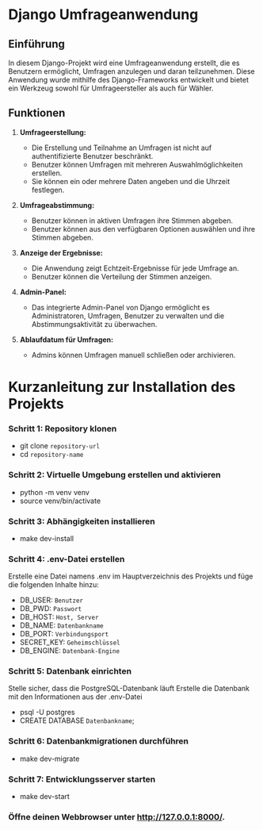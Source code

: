 # Django Umfrageanwendung

## Einführung
In diesem Django-Projekt wird eine Umfrageanwendung erstellt, die es Benutzern ermöglicht, Umfragen anzulegen und daran teilzunehmen. Diese Anwendung wurde mithilfe des Django-Frameworks entwickelt und bietet ein Werkzeug sowohl für Umfrageersteller als auch für Wähler.

## Funktionen

1. **Umfrageerstellung:**
   - Die Erstellung und Teilnahme an Umfragen ist nicht auf authentifizierte Benutzer beschränkt.
   - Benutzer können Umfragen mit mehreren Auswahlmöglichkeiten erstellen.
   - Sie können ein oder mehrere Daten angeben und die Uhrzeit festlegen.

2. **Umfrageabstimmung:**
   - Benutzer können in aktiven Umfragen ihre Stimmen abgeben.
   - Benutzer können aus den verfügbaren Optionen auswählen und ihre Stimmen abgeben.

3. **Anzeige der Ergebnisse:**
   - Die Anwendung zeigt Echtzeit-Ergebnisse für jede Umfrage an.
   - Benutzer können die Verteilung der Stimmen anzeigen.

4. **Admin-Panel:**
   - Das integrierte Admin-Panel von Django ermöglicht es Administratoren, Umfragen, Benutzer zu verwalten und die Abstimmungsaktivität zu überwachen.

5. **Ablaufdatum für Umfragen:**
   - Admins können Umfragen manuell schließen oder archivieren.

# Kurzanleitung zur Installation des Projekts
### Schritt 1: Repository klonen
- git clone `repository-url`
- cd `repository-name`

### Schritt 2: Virtuelle Umgebung erstellen und aktivieren
- python -m venv venv
- source venv/bin/activate

### Schritt 3: Abhängigkeiten installieren
- make dev-install

### Schritt 4: .env-Datei erstellen
Erstelle eine Datei namens .env im Hauptverzeichnis des Projekts und füge die folgenden Inhalte hinzu:
- DB_USER: `Benutzer`
- DB_PWD: `Passwort`
- DB_HOST: `Host, Server`
- DB_NAME: `Datenbankname`
- DB_PORT: `Verbindungsport`
- SECRET_KEY: `Geheimschlüssel`
- DB_ENGINE: `Datenbank-Engine`

### Schritt 5: Datenbank einrichten

Stelle sicher, dass die PostgreSQL-Datenbank läuft
Erstelle die Datenbank mit den Informationen aus der .env-Datei

- psql -U postgres
- CREATE DATABASE `Datenbankname`;

### Schritt 6: Datenbankmigrationen durchführen
- make dev-migrate

### Schritt 7: Entwicklungsserver starten
- make dev-start

### Öffne deinen Webbrowser unter http://127.0.0.1:8000/.



